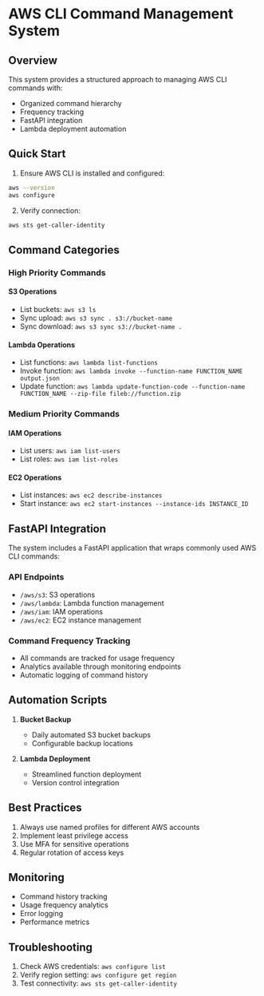 # AWS CLI Command Management System

## Overview
This system provides a structured approach to managing AWS CLI commands with:
- Organized command hierarchy
- Frequency tracking
- FastAPI integration
- Lambda deployment automation

## Quick Start
1. Ensure AWS CLI is installed and configured:
```bash
aws --version
aws configure
```

2. Verify connection:
```bash
aws sts get-caller-identity
```

## Command Categories

### High Priority Commands
#### S3 Operations
- List buckets: `aws s3 ls`
- Sync upload: `aws s3 sync . s3://bucket-name`
- Sync download: `aws s3 sync s3://bucket-name .`

#### Lambda Operations
- List functions: `aws lambda list-functions`
- Invoke function: `aws lambda invoke --function-name FUNCTION_NAME output.json`
- Update function: `aws lambda update-function-code --function-name FUNCTION_NAME --zip-file fileb://function.zip`

### Medium Priority Commands
#### IAM Operations
- List users: `aws iam list-users`
- List roles: `aws iam list-roles`

#### EC2 Operations
- List instances: `aws ec2 describe-instances`
- Start instance: `aws ec2 start-instances --instance-ids INSTANCE_ID`

## FastAPI Integration
The system includes a FastAPI application that wraps commonly used AWS CLI commands:

### API Endpoints
- `/aws/s3`: S3 operations
- `/aws/lambda`: Lambda function management
- `/aws/iam`: IAM operations
- `/aws/ec2`: EC2 instance management

### Command Frequency Tracking
- All commands are tracked for usage frequency
- Analytics available through monitoring endpoints
- Automatic logging of command history

## Automation Scripts
1. **Bucket Backup**
   - Daily automated S3 bucket backups
   - Configurable backup locations

2. **Lambda Deployment**
   - Streamlined function deployment
   - Version control integration

## Best Practices
1. Always use named profiles for different AWS accounts
2. Implement least privilege access
3. Use MFA for sensitive operations
4. Regular rotation of access keys

## Monitoring
- Command history tracking
- Usage frequency analytics
- Error logging
- Performance metrics

## Troubleshooting
1. Check AWS credentials: `aws configure list`
2. Verify region setting: `aws configure get region`
3. Test connectivity: `aws sts get-caller-identity` 